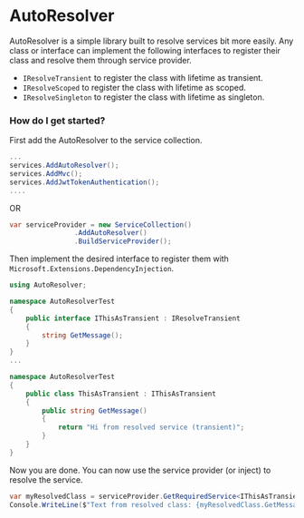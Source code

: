 # AutoResolver
AutoResolver is a simple library built to resolve services bit more easily. Any class or interface can implement the following interfaces to register their class and resolve them through service provider.
- `IResolveTransient` to register the class with lifetime as transient.
- `IResolveScoped` to register the class with lifetime as scoped.
- `IResolveSingleton` to register the class with lifetime as singleton.

### How do I get started?
First add the AutoResolver to the service collection.
```csharp
...
services.AddAutoResolver();
services.AddMvc();
services.AddJwtTokenAuthentication();
....
```
OR
```csharp
var serviceProvider = new ServiceCollection()
                .AddAutoResolver()
                .BuildServiceProvider();
```

Then implement the desired interface to register them with `Microsoft.Extensions.DependencyInjection`.
```csharp
using AutoResolver;

namespace AutoResolverTest
{
    public interface IThisAsTransient : IResolveTransient
    {
        string GetMessage();
    }
}
...

namespace AutoResolverTest
{
    public class ThisAsTransient : IThisAsTransient
    {
        public string GetMessage()
        {
            return "Hi from resolved service (transient)";
        }
    }
}
```
Now you are done. You can now use the service provider (or inject) to resolve the service. 
```csharp
var myResolvedClass = serviceProvider.GetRequiredService<IThisAsTransient>();
Console.WriteLine($"Text from resolved class: {myResolvedClass.GetMessage()}");
```
